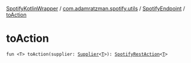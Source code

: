 [SpotifyKotlinWrapper](../../index.md) / [com.adamratzman.spotify.utils](../index.md) / [SpotifyEndpoint](index.md) / [toAction](./to-action.md)

# toAction

`fun <T> toAction(supplier: `[`Supplier`](http://docs.oracle.com/javase/8/docs/api/java/util/function/Supplier.html)`<`[`T`](to-action.md#T)`>): `[`SpotifyRestAction`](../../com.adamratzman.spotify.main/-spotify-rest-action/index.md)`<`[`T`](to-action.md#T)`>`